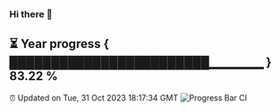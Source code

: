 ### Hi there 👋
⏳ Year progress { ████████████████████████▁▁▁▁▁▁ } 83.22 %
---
⏰ Updated on Tue, 31 Oct 2023 18:17:34 GMT
![Progress Bar CI](https://github.com/liununu/liununu/workflows/Progress%20Bar%20CI/badge.svg)
